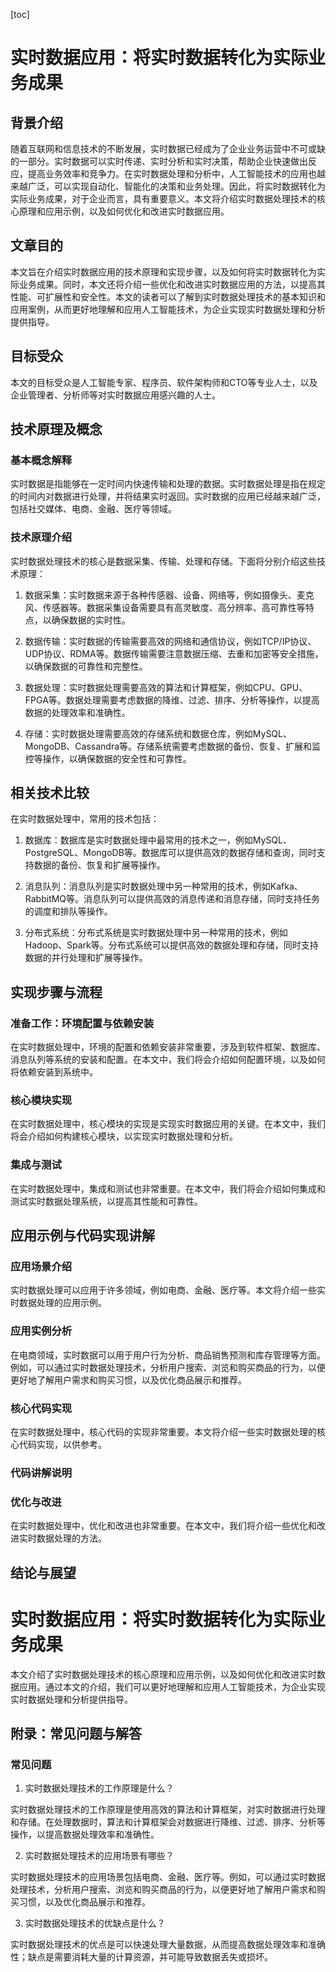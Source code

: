 
[toc]                    
                
                
实时数据应用：将实时数据转化为实际业务成果
==================

背景介绍
-------------

随着互联网和信息技术的不断发展，实时数据已经成为了企业业务运营中不可或缺的一部分。实时数据可以实时传递、实时分析和实时决策，帮助企业快速做出反应，提高业务效率和竞争力。在实时数据处理和分析中，人工智能技术的应用也越来越广泛，可以实现自动化、智能化的决策和业务处理。因此，将实时数据转化为实际业务成果，对于企业而言，具有重要意义。本文将介绍实时数据处理技术的核心原理和应用示例，以及如何优化和改进实时数据应用。

文章目的
---------

本文旨在介绍实时数据应用的技术原理和实现步骤，以及如何将实时数据转化为实际业务成果。同时，本文还将介绍一些优化和改进实时数据应用的方法，以提高其性能、可扩展性和安全性。本文的读者可以了解到实时数据处理技术的基本知识和应用案例，从而更好地理解和应用人工智能技术，为企业实现实时数据处理和分析提供指导。

目标受众
-------------

本文的目标受众是人工智能专家、程序员、软件架构师和CTO等专业人士，以及企业管理者、分析师等对实时数据应用感兴趣的人士。

技术原理及概念
---------------------

### 基本概念解释

实时数据是指能够在一定时间内快速传输和处理的数据。实时数据处理是指在规定的时间内对数据进行处理，并将结果实时返回。实时数据的应用已经越来越广泛，包括社交媒体、电商、金融、医疗等领域。

### 技术原理介绍

实时数据处理技术的核心是数据采集、传输、处理和存储。下面将分别介绍这些技术原理：

1. 数据采集：实时数据来源于各种传感器、设备、网络等，例如摄像头、麦克风、传感器等。数据采集设备需要具有高灵敏度、高分辨率、高可靠性等特点，以确保数据的实时性。

2. 数据传输：实时数据的传输需要高效的网络和通信协议，例如TCP/IP协议、UDP协议、RDMA等。数据传输需要注意数据压缩、去重和加密等安全措施，以确保数据的可靠性和完整性。

3. 数据处理：实时数据处理需要高效的算法和计算框架，例如CPU、GPU、FPGA等。数据处理需要考虑数据的降维、过滤、排序、分析等操作，以提高数据的处理效率和准确性。

4. 存储：实时数据处理需要高效的存储系统和数据仓库，例如MySQL、MongoDB、Cassandra等。存储系统需要考虑数据的备份、恢复、扩展和监控等操作，以确保数据的安全性和可靠性。

相关技术比较
----------------

在实时数据处理中，常用的技术包括：

1. 数据库：数据库是实时数据处理中最常用的技术之一，例如MySQL、PostgreSQL、MongoDB等。数据库可以提供高效的数据存储和查询，同时支持数据的备份、恢复和扩展等操作。

2. 消息队列：消息队列是实时数据处理中另一种常用的技术，例如Kafka、RabbitMQ等。消息队列可以提供高效的消息传递和消息存储，同时支持任务的调度和排队等操作。

3. 分布式系统：分布式系统是实时数据处理中另一种常用的技术，例如Hadoop、Spark等。分布式系统可以提供高效的数据处理和存储，同时支持数据的并行处理和扩展等操作。

实现步骤与流程
---------------------

### 准备工作：环境配置与依赖安装

在实时数据处理中，环境的配置和依赖安装非常重要，涉及到软件框架、数据库、消息队列等系统的安装和配置。在本文中，我们将会介绍如何配置环境，以及如何将依赖安装到系统中。

### 核心模块实现

在实时数据处理中，核心模块的实现是实现实时数据应用的关键。在本文中，我们将会介绍如何构建核心模块，以实现实时数据处理和分析。

### 集成与测试

在实时数据处理中，集成和测试也非常重要。在本文中，我们将会介绍如何集成和测试实时数据处理系统，以提高其性能和可靠性。

应用示例与代码实现讲解
--------------------------------

### 应用场景介绍

实时数据处理可以应用于许多领域，例如电商、金融、医疗等。本文将介绍一些实时数据处理的应用示例。

### 应用实例分析

在电商领域，实时数据可以用于用户行为分析、商品销售预测和库存管理等方面。例如，可以通过实时数据处理技术，分析用户搜索、浏览和购买商品的行为，以便更好地了解用户需求和购买习惯，以及优化商品展示和推荐。

### 核心代码实现

在实时数据处理中，核心代码的实现非常重要。本文将介绍一些实时数据处理的核心代码实现，以供参考。

### 代码讲解说明

### 优化与改进

在实时数据处理中，优化和改进也非常重要。在本文中，我们将介绍一些优化和改进实时数据处理的方法。

结论与展望
----------------

实时数据应用：将实时数据转化为实际业务成果
==================

本文介绍了实时数据处理技术的核心原理和应用示例，以及如何优化和改进实时数据应用。通过本文的介绍，我们可以更好地理解和应用人工智能技术，为企业实现实时数据处理和分析提供指导。



附录：常见问题与解答
--------------------------------

### 常见问题

1. 实时数据处理技术的工作原理是什么？

实时数据处理技术的工作原理是使用高效的算法和计算框架，对实时数据进行处理和存储。在处理数据时，算法和计算框架会对数据进行降维、过滤、排序、分析等操作，以提高数据处理效率和准确性。

2. 实时数据处理技术的应用场景有哪些？

实时数据处理技术的应用场景包括电商、金融、医疗等。例如，可以通过实时数据处理技术，分析用户搜索、浏览和购买商品的行为，以便更好地了解用户需求和购买习惯，以及优化商品展示和推荐。

3. 实时数据处理技术的优缺点是什么？

实时数据处理技术的优点是可以快速处理大量数据，从而提高数据处理效率和准确性；缺点是需要消耗大量的计算资源，并可能导致数据丢失或损坏。

